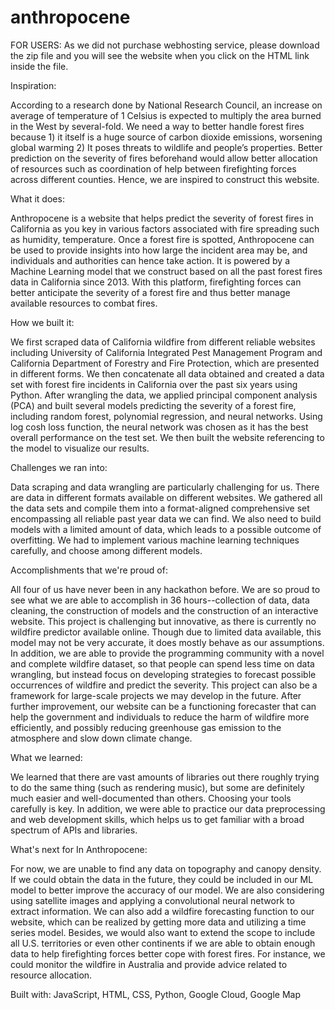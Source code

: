 # anthropocene
FOR USERS:
As we did not purchase webhosting service, please download the zip file and you will see the website when you click on the HTML link inside the file. 

Inspiration:

According to a research done by National Research Council, an increase on average of temperature of 1 Celsius is expected to multiply the area burned in the West by several-fold. We need a way to better handle forest fires because 1) it itself is a huge source of carbon dioxide emissions, worsening global warming 2) It poses threats to wildlife and people’s properties. Better prediction on the severity of fires beforehand would allow better allocation of resources such as coordination of help between firefighting forces across different counties.  Hence, we are inspired to construct this website. 
 
What it does:

Anthropocene is a website that helps predict the severity of forest fires in California as you key in various factors associated with fire spreading such as humidity, temperature. Once a forest fire is spotted, Anthropocene can be used to provide insights into how large the incident area may be, and individuals and authorities can hence take action. It is powered by a Machine Learning model that we construct based on all the past forest fires data in California since 2013. With this platform, firefighting forces can better anticipate the severity of a forest fire and thus better manage available resources to combat fires. 
 
How we built it:

We first scraped data of California wildfire from different reliable websites including University of California Integrated Pest Management Program and California Department of Forestry and Fire Protection, which are presented in different forms. We then concatenate all data obtained and created a data set with forest fire incidents in California over the past six years using Python. After wrangling the data, we applied principal component analysis (PCA) and built several models predicting the severity of a forest fire, including random forest, polynomial regression, and neural networks. Using log cosh loss function, the neural network was chosen as it has the best overall performance on the test set. We then built the website referencing to the model to visualize our results.
 
Challenges we ran into:

Data scraping and data wrangling are particularly challenging for us. There are data in different formats available on different websites. We gathered all the data sets and compile them into a format-aligned comprehensive set encompassing all reliable past year data we can find. We also need to build models with a limited amount of data, which leads to a possible outcome of overfitting. We had to implement various machine learning techniques carefully, and choose among different models.
 
Accomplishments that we're proud of:

All four of us have never been in any hackathon before. We are so proud to see what we are able to accomplish in 36 hours--collection of data, data cleaning, the construction of models and the construction of an interactive website. This project is challenging but innovative, as there is currently no wildfire predictor available online. Though due to limited data available, this model may not be very accurate, it does mostly behave as our assumptions. In addition, we are able to provide the programming community with a novel and complete wildfire dataset, so that people can spend less time on data wrangling, but instead focus on developing strategies to forecast possible occurrences of wildfire and predict the severity. This project can also be a framework for large-scale projects we may develop in the future. After further improvement, our website can be a functioning forecaster that can help the government and individuals to reduce the harm of wildfire more efficiently, and possibly reducing greenhouse gas emission to the atmosphere and slow down climate change.
 
What we learned:
 
We learned that there are vast amounts of libraries out there roughly trying to do the same thing (such as rendering music), but some are definitely much easier and well-documented than others. Choosing your tools carefully is key. In addition, we were able to practice our data preprocessing and web development skills, which helps us to get familiar with a broad spectrum of APIs and libraries.

What's next for In Anthropocene:

For now, we are unable to find any data on topography and canopy density. If we could obtain the data in the future, they could be included in our ML model to better improve the accuracy of our model. We are also considering using satellite images and applying a convolutional neural network to extract information. We can also add a wildfire forecasting function to our website, which can be realized by getting more data and utilizing a time series model.
Besides, we would also want to extend the scope to include all U.S. territories or even other continents if we are able to obtain enough data to help firefighting forces better cope with forest fires. For instance, we could monitor the wildfire in Australia and provide advice related to resource allocation. 

Built with:
JavaScript, HTML, CSS, Python, Google Cloud, Google Map
